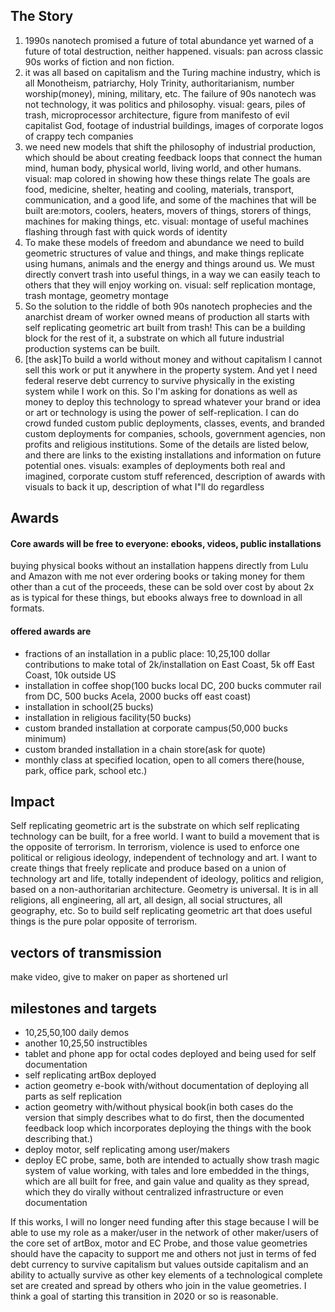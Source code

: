 ## The Story

1. 1990s nanotech promised a future of total abundance yet warned of a future of total destruction, neither happened. visuals: pan across classic 90s works of fiction and non fiction. 
2. it was all based on capitalism and the Turing machine industry, which is all Monotheism, patriarchy, Holy Trinity, authoritarianism, number worship(money), mining, military, etc. The failure of 90s nanotech was not technology, it was politics and philosophy.  visual: gears, piles of trash, microprocessor architecture, figure from manifesto of evil capitalist God, footage of industrial buildings, images of corporate logos of crappy tech companies
3. we need new models that shift the philosophy of industrial production, which should be about creating feedback loops that connect the human mind, human body, physical world, living world, and other humans. visual: map colored in showing how these things relate  The goals are food, medicine, shelter, heating and cooling, materials, transport, communication, and a good life, and some of the machines that will be built are:motors, coolers, heaters, movers of things, storers of things, machines for making things, etc. visual: montage of useful machines flashing through fast with quick words of identity
4. To make these models of freedom and abundance we need to build geometric structures of value and things, and make things replicate using humans, animals and the energy and things around us.  We must directly convert trash into useful things, in a way we can easily teach to others that they will enjoy working on. visual:  self replication montage, trash montage, geometry montage 
5. So the solution to the riddle of both 90s nanotech prophecies and the anarchist dream of worker owned means of production all starts with self replicating geometric art built from trash!  This can be a building block for the rest of it, a substrate on which all future industrial production systems can be built.  
6. [the ask]To build a world without money and without capitalism I cannot sell this work or put it anywhere in the property system.  And yet I need federal reserve debt currency to survive physically in the existing system while I work on this.  So I'm asking for donations as well as money to deploy this technology to spread whatever your brand or idea or art or technology is using the power of self-replication.  I can do crowd funded custom public deployments, classes, events, and branded custom deployments for companies, schools, government agencies, non profits and religious institutions.  Some of the details are listed below, and there are links to the existing installations and information on future potential ones.  visuals: examples of deployments both real and imagined, corporate custom stuff referenced, description of awards with visuals to back it up, description of what I"ll do regardless


## Awards


#### Core awards will be free to everyone: ebooks, videos, public installations

buying physical books without an installation happens directly from Lulu and Amazon with me not ever ordering books or taking money for them other than a cut of the proceeds, these can be sold over cost by about 2x as is typical for these things, but ebooks always free to download in all formats.

#### offered awards are 
 - fractions of an installation in a public place: 10,25,100 dollar contributions to make total of 2k/installation on East Coast, 5k off East Coast, 10k outside US
 - installation in coffee shop(100 bucks local DC, 200 bucks commuter rail from DC, 500 bucks Acela, 2000 bucks off east coast)
 - installation in school(25 bucks)
 - installation in religious facility(50 bucks)
 - custom branded installation at corporate campus(50,000 bucks minimum)
 - custom branded installation in a chain store(ask for quote)
 - monthly class at specified location, open to all comers there(house, park, office park, school etc.)
 
 
 
## Impact

Self replicating geometric art is the substrate on which self replicating technology can be built, for a free world. I want to build a movement that is the opposite of terrorism.  In terrorism, violence is used to enforce one political or religious ideology, independent of technology and art.  I want to create things that freely replicate and produce based on a union of technology art and life, totally independent of ideology, politics and religion, based on a non-authoritarian architecture.  Geometry is universal.  It is in all religions, all engineering, all art, all design, all social structures, all geography, etc.  So to build self replicating geometric art that does useful things is the pure polar opposite of terrorism.  

## vectors of transmission

make video, give to maker on paper as shortened url


## milestones and targets

 - 10,25,50,100 daily demos
 - another 10,25,50 instructibles
 - tablet and phone app for octal codes deployed and being used for self documentation
 - self replicating artBox deployed
 - action geometry e-book with/without documentation of deploying all parts as self replication
 - action geometry with/without physical book(in both cases do the version that simply describes what to do first, then the documented feedback loop which incorporates deploying the things with the book describing that.)
 - deploy motor, self replicating among user/makers
 - deploy EC probe, same, both are intended to actually show trash magic system of value working, with tales and lore embedded in the things, which are all built for free, and gain value and quality as they spread, which they do virally without centralized infrastructure or even documentation
 
 If this works, I will no longer need funding after this stage because I will be able to use my role as a maker/user in the network of other maker/users of the core set of artBox, motor and EC Probe, and those value geometries should have the capacity to support me and others not just in terms of fed debt currency to survive capitalism but values outside capitalism and an ability to actually survive as other key elements of a technological complete set are created and spread by others who join in the value geometries.  I think a goal of starting this transition in 2020 or so is reasonable.  

 

